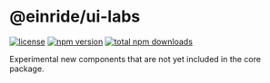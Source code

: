# @einride/ui-labs

[![license](https://img.shields.io/npm/l/@einride/ui-labs.svg)](https://github.com/einride/ui/blob/main/LICENSE)
[![npm version](https://img.shields.io/npm/v/@einride/ui-labs.svg)](https://www.npmjs.com/package/@einride/ui-labs)
[![total npm downloads](https://img.shields.io/npm/dt/@einride/ui-labs.svg)](https://www.npmjs.com/package/@einride/ui-labs)

Experimental new components that are not yet included in the core package.
